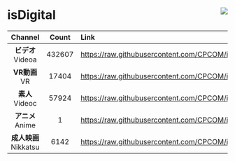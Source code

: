 # isDigital <img align="right" src="https://img.shields.io/github/last-commit/CPCOM/isDigital"/>  
  
| Channel | Count | Link |  
| :-----: | :---: | :--- |  
|**ビデオ**<br />Videoa | 432607 | https://raw.githubusercontent.com/CPCOM/isDigital/main/Videoa.txt |  
|**VR動画**<br />VR | 17404 | https://raw.githubusercontent.com/CPCOM/isDigital/main/VR.txt |  
|**素人**<br />Videoc | 57924 | https://raw.githubusercontent.com/CPCOM/isDigital/main/Videoc.txt |  
|**アニメ**<br />Anime | 1 | https://raw.githubusercontent.com/CPCOM/isDigital/main/Anime.txt |  
|**成人映画**<br />Nikkatsu | 6142 | https://raw.githubusercontent.com/CPCOM/isDigital/main/Nikkatsu.txt |  
